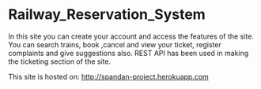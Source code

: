 # Railway_Reservation_System
In this site you can create your account and access the features of the site. You can search trains, book ,cancel and view your ticket, register complaints and give suggestions also. REST API has been used in making the ticketing section of the site.

This site is hosted on:
http://spandan-project.herokuapp.com

